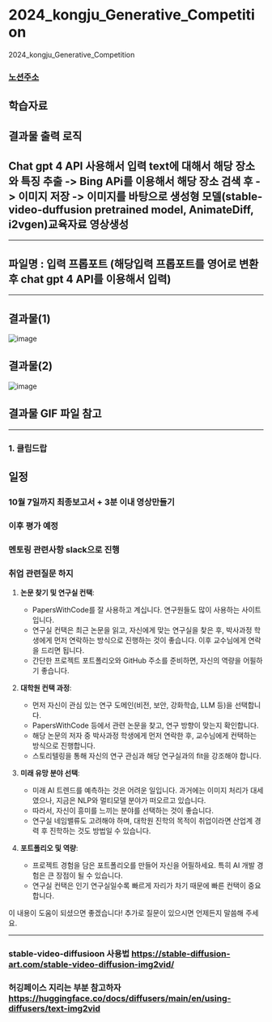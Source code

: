 # 2024_kongju_Generative_Competition
2024_kongju_Generative_Competition


### [노션주소](https://www.notion.so/AI-A-to-Z-9930e0919e0f47d889080f84e4622036)

## 학습자료 





## 결과물 출력 로직


## Chat gpt 4 API 사용해서 입력 text에 대해서 해당 장소와 특징 추출 -> Bing APi를 이용해서 해당 장소 검색 후 -> 이미지 저장 -> 이미지를 바탕으로 생성형 모델(stable-video-duffusion pretrained model, AnimateDiff, i2vgen)교육자료 영상생성


----------------

## 파일명 : 입력 프롭포트 (해당입력 프롭포트를 영어로 변환 후 chat gpt 4 API를 이용해서 입력)



--------------------------

## 결과물(1)

![image](https://github.com/user-attachments/assets/61043ce7-8c8a-4483-ac49-bc9fd6ff79ca)

## 결과물(2)

![image](https://github.com/user-attachments/assets/66b255f9-ed80-41f8-92b3-1971182815e0)

## 결과물 GIF 파일 참고

---------------------

### 1. 클립드랍


## 일정 

### 10월 7일까지 최종보고서 + 3분 이내 영상만들기

### 이후 평가 예정

### 멘토링 관련사항 slack으로 진행

### 취업 관련질문 하지



1. **논문 찾기 및 연구실 컨택**:
   - PapersWithCode를 잘 사용하고 계십니다. 연구원들도 많이 사용하는 사이트입니다.
   - 연구실 컨택은 최근 논문을 읽고, 자신에게 맞는 연구실을 찾은 후, 박사과정 학생에게 먼저 연락하는 방식으로 진행하는 것이 좋습니다. 이후 교수님에게 연락을 드리면 됩니다.
   - 간단한 프로젝트 포트폴리오와 GitHub 주소를 준비하면, 자신의 역량을 어필하기 좋습니다.

2. **대학원 컨택 과정**:
   - 먼저 자신이 관심 있는 연구 도메인(비전, 보안, 강화학습, LLM 등)을 선택합니다.
   - PapersWithCode 등에서 관련 논문을 찾고, 연구 방향이 맞는지 확인합니다.
   - 해당 논문의 저자 중 박사과정 학생에게 먼저 연락한 후, 교수님에게 컨택하는 방식으로 진행합니다.
   - 스토리텔링을 통해 자신의 연구 관심과 해당 연구실과의 fit을 강조해야 합니다.

3. **미래 유망 분야 선택**:
   - 미래 AI 트렌드를 예측하는 것은 어려운 일입니다. 과거에는 이미지 처리가 대세였으나, 지금은 NLP와 멀티모델 분야가 떠오르고 있습니다.
   - 따라서, 자신이 흥미를 느끼는 분야를 선택하는 것이 좋습니다. 
   - 연구실 네임밸류도 고려해야 하며, 대학원 진학의 목적이 취업이라면 산업계 경력 후 진학하는 것도 방법일 수 있습니다.

4. **포트폴리오 및 역량**:
   - 프로젝트 경험을 담은 포트폴리오를 만들어 자신을 어필하세요. 특히 AI 개발 경험은 큰 장점이 될 수 있습니다.
   - 연구실 컨택은 인기 연구실일수록 빠르게 자리가 차기 때문에 빠른 컨택이 중요합니다.

이 내용이 도움이 되셨으면 좋겠습니다! 추가로 질문이 있으시면 언제든지 말씀해 주세요.


-----------

### stable-video-diffusioon 사용법 https://stable-diffusion-art.com/stable-video-diffusion-img2vid/

### 허깅페이스 지리는 부분 참고하자 https://huggingface.co/docs/diffusers/main/en/using-diffusers/text-img2vid
